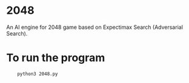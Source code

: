 # 2048
An AI engine for 2048 game based on Expectimax Search (Adversarial Search).
# To run the program
        python3 2048.py

